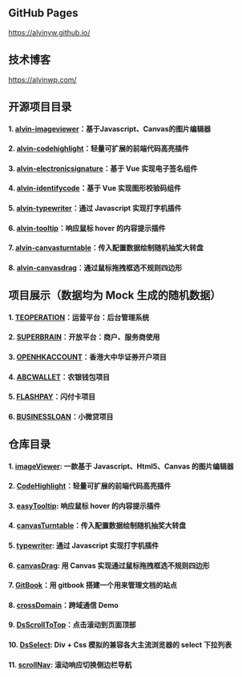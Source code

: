 ﻿## GitHub Pages 

<a target="_blank" href="https://alvinyw.github.io/">https://alvinyw.github.io/</a>

## 技术博客

<a target="_blank" href="https://alvinwp.com/">https://alvinwp.com/</a>

## 开源项目目录
#### 1. [alvin-imageviewer](https://www.npmjs.com/package/alvin-imageviewer)：基于Javascript、Canvas的图片编辑器
#### 2. [alvin-codehighlight](https://www.npmjs.com/package/alvin-codehighlight)：轻量可扩展的前端代码高亮插件
#### 3. [alvin-electronicsignature](https://www.npmjs.com/package/vue-electronicsignature)：基于 Vue 实现电子签名组件
#### 4. [alvin-identifycode](https://www.npmjs.com/package/vue-identifycode)：基于 Vue 实现图形校验码组件
#### 5. [alvin-typewriter](https://www.npmjs.com/package/alvin-typewriter)：通过 Javascript 实现打字机插件
#### 6. [alvin-tooltip](https://www.npmjs.com/package/alvin-tooltip)：响应鼠标 hover 的内容提示插件
#### 7. [alvin-canvasturntable](https://www.npmjs.com/package/alvin-canvasturntable)：传入配置数据绘制随机抽奖大转盘
#### 8. [alvin-canvasdrag](https://www.npmjs.com/package/alvin-canvasdrag)：通过鼠标拖拽框选不规则四边形

## 项目展示（数据均为 Mock 生成的随机数据）
#### 1. [TEOPERATION](https://alvinyw.github.io/Blog/TEOPERATION/#)：运营平台：后台管理系统
#### 2. [SUPERBRAIN](https://alvinyw.github.io/Blog/SUPERBRAIN/#)：开放平台：商户、服务商使用
#### 3. [OPENHKACCOUNT](https://alvinyw.github.io/Blog/OPENHKACCOUNT/#)：香港大中华证券开户项目
#### 4. [ABCWALLET](https://alvinyw.github.io/Blog/ABCWALLET/#)：农银钱包项目
#### 5. [FLASHPAY](https://alvinyw.github.io/Blog/FLASHPAY/#)：闪付卡项目
#### 6. [BUSINESSLOAN](https://alvinyw.github.io/Blog/BUSINESSLOAN/#)：小微贷项目

## 仓库目录
#### 1. [imageViewer](https://github.com/Alvinyw/imageViewer): 一款基于 Javascript、Html5、Canvas 的图片编辑器
#### 2. [CodeHighlight](https://github.com/Alvinyw/CodeHighlight)：轻量可扩展的前端代码高亮插件
#### 3. [easyTooltip](https://github.com/Alvinyw/easyTooltip): 响应鼠标 hover 的内容提示插件
#### 4. [canvasTurntable](https://github.com/Alvinyw/canvasTurntable)：传入配置数据绘制随机抽奖大转盘
#### 5. [typewriter](https://github.com/Alvinyw/typewriter): 通过 Javascript 实现打字机插件
#### 6. [canvasDrag](https://github.com/Alvinyw/canvasDrag): 用 Canvas 实现通过鼠标拖拽框选不规则四边形
#### 7. [GitBook](https://github.com/Alvinyw/GitBook)：用 gitbook 搭建一个用来管理文档的站点
#### 8. [crossDomain](https://github.com/Alvinyw/crossDomain)：跨域通信 Demo
#### 9. [DsScrollToTop](https://github.com/Alvinyw/DsScrollToTop)：点击滚动到页面顶部
#### 10. [DsSelect](https://github.com/Alvinyw/DsSelect): Div + Css 模拟的兼容各大主流浏览器的 select 下拉列表
#### 11. [scrollNav](https://github.com/Alvinyw/scrollNav): 滚动响应切换侧边栏导航